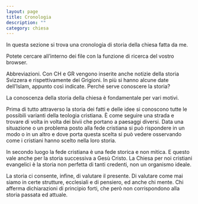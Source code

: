 ```yaml
---
layout: page
title: Cronologia
description: ""
category: chiesa
---
```


In questa sezione si trova una cronologia di storia della chiesa fatta da me.

Potete cercare all’interno dei file con la funzione di ricerca del vostro browser.

Abbreviazioni. Con CH e GR vengono inserite anche notizie della storia Svizzera e rispettivamente dei Grigioni. In più si hanno alcune date dell’Islam, appunto così indicate.
Perché serve conoscere la storia?

La conoscenza della storia della chiesa è fondamentale per vari motivi.

Prima di tutto attraverso la storia dei fatti e delle idee si conoscono tutte le possibili varianti della teologia cristiana. È come seguire una strada e trovare di volta in volta dei bivii che portano a paesaggi diversi. Data una situazione o un problema posto alla fede cristiana si può rispondere in un modo o in un altro e dove porta questa scelta si può vedere osservando come i cristiani hanno scelto nella loro storia.

In secondo luogo la fede cristiana è una fede storica e non mitica. E questo vale anche per la storia successiva a Gesù Cristo. La Chiesa per noi cristiani evangelici è la storia non perfetta di tanti credenti, non un organismo ideale.

La storia ci consente, infine, di valutare il presente. Di valutare come mai siamo in certe strutture, ecclesiali e di pensiero, ed anche chi mente. Chi afferma dichiarazioni di principio forti, che però non corrispondono alla storia passata ed attuale.
